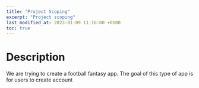 ```yaml
---
title: "Project Scoping"
excerpt: "Project scoping"
last_modified_at: 2023-01-09 11:16:00 +0100
toc: true
---
```

# Description
We are trying to create a football fantasy app.
The goal of this type of app is for users to create account 